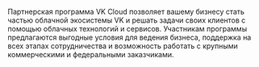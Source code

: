 Партнерская программа VK Cloud позволяет вашему бизнесу стать частью облачной экосистемы VK и решать задачи своих клиентов с помощью облачных технологий и сервисов.
Участникам программы предлагаются выгодные условия для ведения бизнеса, поддержка на всех этапах сотрудничества и возможность работать с крупными коммерческими и федеральными заказчиками.
